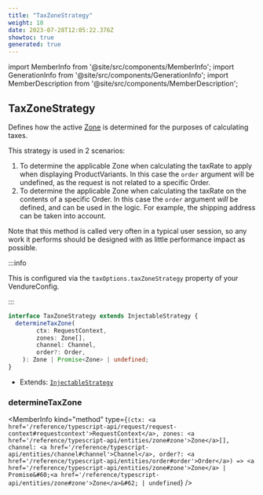 ```yaml
---
title: "TaxZoneStrategy"
weight: 10
date: 2023-07-28T12:05:22.376Z
showtoc: true
generated: true
---
```

<!-- This file was generated from the Vendure source. Do not modify. Instead, re-run the "docs:build" script -->
import MemberInfo from '@site/src/components/MemberInfo';
import GenerationInfo from '@site/src/components/GenerationInfo';
import MemberDescription from '@site/src/components/MemberDescription';


## TaxZoneStrategy

<GenerationInfo sourceFile="packages/core/src/config/tax/tax-zone-strategy.ts" sourceLine="28" packageName="@vendure/core" />

Defines how the active <a href='/reference/typescript-api/entities/zone#zone'>Zone</a> is determined for the purposes of calculating taxes.

This strategy is used in 2 scenarios:

1. To determine the applicable Zone when calculating the taxRate to apply when displaying ProductVariants. In this case the
`order` argument will be undefined, as the request is not related to a specific Order.
2. To determine the applicable Zone when calculating the taxRate on the contents of a specific Order. In this case the
`order` argument _will_ be defined, and can be used in the logic. For example, the shipping address can be taken into account.

Note that this method is called very often in a typical user session, so any work it performs should be designed with as little
performance impact as possible.

:::info

This is configured via the `taxOptions.taxZoneStrategy` property of
your VendureConfig.

:::

```ts title="Signature"
interface TaxZoneStrategy extends InjectableStrategy {
  determineTaxZone(
        ctx: RequestContext,
        zones: Zone[],
        channel: Channel,
        order?: Order,
    ): Zone | Promise<Zone> | undefined;
}
```
* Extends: <code><a href='/reference/typescript-api/common/injectable-strategy#injectablestrategy'>InjectableStrategy</a></code>



<div className="members-wrapper">

### determineTaxZone

<MemberInfo kind="method" type={`(ctx: <a href='/reference/typescript-api/request/request-context#requestcontext'>RequestContext</a>, zones: <a href='/reference/typescript-api/entities/zone#zone'>Zone</a>[], channel: <a href='/reference/typescript-api/entities/channel#channel'>Channel</a>, order?: <a href='/reference/typescript-api/entities/order#order'>Order</a>) => <a href='/reference/typescript-api/entities/zone#zone'>Zone</a> | Promise&#60;<a href='/reference/typescript-api/entities/zone#zone'>Zone</a>&#62; | undefined`}   />




</div>
